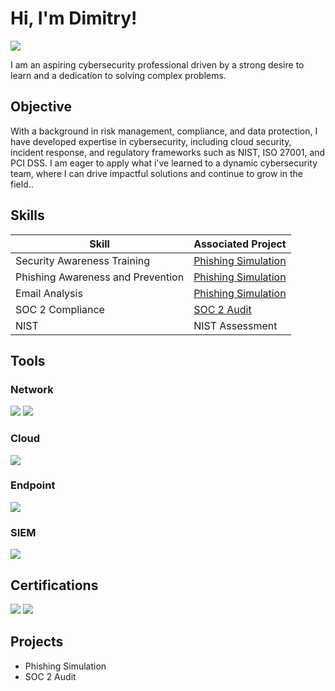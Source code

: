 # Hi, I'm Dimitry!
<a href="https://linkedin.com/in/dimitrydecolin"><img src="https://img.shields.io/badge/-LinkedIn-0072b1?&style=for-the-badge&logo=linkedin&logoColor=white" /></a>

I am an aspiring cybersecurity professional driven by a strong desire to learn and a dedication to solving complex problems.

## Objective
With a background in risk management, compliance, and data protection, I have developed expertise in cybersecurity, including cloud security, incident response, and regulatory frameworks such as NIST, ISO 27001, and PCI DSS. I am eager to apply what i've learned to a dynamic cybersecurity team, where I can drive impactful solutions and continue to grow in the field..

## Skills
| Skill                                         | Associated Project         |
|-----------------------------------------------|----------------------------|
| Security Awareness Training                   | <a href="https://github.com/dimi901/Phishing-Simulation">Phishing Simulation</a>|
| Phishing Awareness and Prevention             | <a href="https://github.com/dimi901/Phishing-Simulation">Phishing Simulation</a>|
| Email Analysis                                | <a href="https://github.com/dimi901/Phishing-Simulation">Phishing Simulation</a>|
| SOC 2 Compliance     | <a href="https://github.com/dimi901/SOC-2-Audit">SOC 2 Audit</a>|
| NIST                 | NIST Assessment|

## Tools

### Network
<div>
    <img src="https://img.shields.io/badge/-Wireshark-1679A7?&style=for-the-badge&logo=Wireshark&logoColor=white" />
    <img src="https://img.shields.io/badge/-Cisco%20Packet%20Tracer-1BA0D7?style=for-the-badge&logo=Cisco&logoColor=white" />
</div>

### Cloud
<div>
    <img src="https://img.shields.io/badge/-AWS-232F3E?style=for-the-badge&logo=Amazon%20AWS&logoColor=white" />
</div>

### Endpoint
<div>
    <img src="https://img.shields.io/badge/-Microsoft_Defender_for_Endpoint-00A4EF?&style=for-the-badge&logo=Microsoft&logoColor=white" />
</div>

### SIEM
<div>
    <img src="https://img.shields.io/badge/-Splunk-000000?&style=for-the-badge&logo=Splunk&logoColor=white" />
</div>

## Certifications
<div>
<img src="https://img.shields.io/badge/-Security%2B-FF0000?&style=for-the-badge&logo=CompTIA&logoColor=white" />
<img src="https://img.shields.io/badge/-ISC2%20CC-006400?&style=for-the-badge&logoColor=white" />
</div>

## Projects
- Phishing Simulation
- SOC 2 Audit
